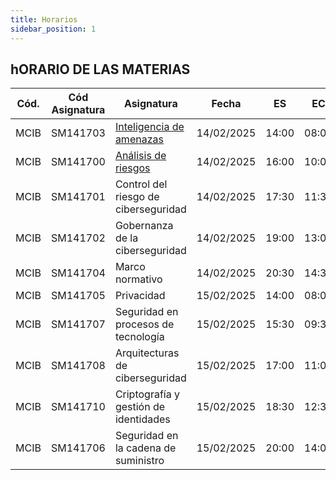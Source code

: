```yaml
---
title: Horarios
sidebar_position: 1
---
```


## hORARIO DE LAS MATERIAS

| Cód. | Cód Asignatura | Asignatura                                                     | Fecha      | ES    | EC    |
| ---- | -------------- | -------------------------------------------------------------- | ---------- | ----- | ----- |
| MCIB | SM141703       | [Inteligencia de amenazas](../inteligencia-amenazas/intro.mdx) | 14/02/2025 | 14:00 | 08:00 |
| MCIB | SM141700       | [Análisis de riesgos](../analisis-de-riesgo/intro.mdx)         | 14/02/2025 | 16:00 | 10:00 |
| MCIB | SM141701       | Control del riesgo de ciberseguridad                           | 14/02/2025 | 17:30 | 11:30 |
| MCIB | SM141702       | Gobernanza de la ciberseguridad                                | 14/02/2025 | 19:00 | 13:00 |
| MCIB | SM141704       | Marco normativo                                                | 14/02/2025 | 20:30 | 14:30 |
| MCIB | SM141705       | Privacidad                                                     | 15/02/2025 | 14:00 | 08:00 |
| MCIB | SM141707       | Seguridad en procesos de tecnología                            | 15/02/2025 | 15:30 | 09:30 |
| MCIB | SM141708       | Arquitecturas de ciberseguridad                                | 15/02/2025 | 17:00 | 11:00 |
| MCIB | SM141710       | Criptografía y gestión de identidades                          | 15/02/2025 | 18:30 | 12:30 |
| MCIB | SM141706       | Seguridad en la cadena de suministro                           | 15/02/2025 | 20:00 | 14:00 |
